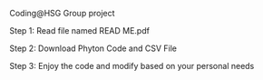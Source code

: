 
Coding@HSG Group project

Step 1: Read file named READ ME.pdf

Step 2: Download Phyton Code and CSV File

Step 3: Enjoy the code and modify based on your personal needs
